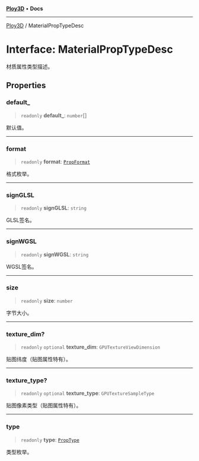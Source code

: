 [**Ploy3D**](../README.md) • **Docs**

***

[Ploy3D](../README.md) / MaterialPropTypeDesc

# Interface: MaterialPropTypeDesc

材质属性类型描述。

## Properties

### default\_

> `readonly` **default\_**: `number`[]

默认值。

***

### format

> `readonly` **format**: [`PropFormat`](../enumerations/PropFormat.md)

格式枚举。

***

### signGLSL

> `readonly` **signGLSL**: `string`

GLSL签名。

***

### signWGSL

> `readonly` **signWGSL**: `string`

WGSL签名。

***

### size

> `readonly` **size**: `number`

字节大小。

***

### texture\_dim?

> `readonly` `optional` **texture\_dim**: `GPUTextureViewDimension`

贴图纬度（贴图属性特有）。

***

### texture\_type?

> `readonly` `optional` **texture\_type**: `GPUTextureSampleType`

贴图像素类型（贴图属性特有）。

***

### type

> `readonly` **type**: [`PropType`](../enumerations/PropType.md)

类型枚举。
